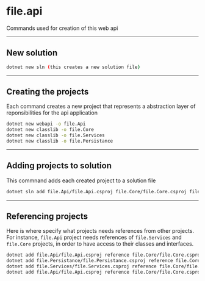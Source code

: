 # file.api

Commands used for creation of this web api

-----------------------------
## New solution

```bash
dotnet new sln (this creates a new solution file)
```
-----------------------------
## Creating the projects

Each command creates a new project that represents a abstraction layer of reponsibilities
for the api application

```bash
dotnet new webapi -o file.Api
dotnet new classlib -o file.Core
dotnet new classlib -o file.Services
dotnet new classlib -o file.Persistance
```

-----------------------------
## Adding projects to solution

This commnand adds each created project to a solution file

```bash
dotnet sln add file.Api/file.Api.csproj file.Core/file.Core.csproj file.Services/file.Services.csproj file.Persistance/file.Persistance.csproj
```

------------------------------
## Referencing projects

Here is where specify what projects needs references from other projects. For instance, `file.Api` project needs references of `file.Services` and `file.Core` projects, in order to have access to their classes and interfaces.

```bash
dotnet add file.Api/file.Api.csproj reference file.Core/file.Core.csproj file.Services/file.Services.csproj
dotnet add file.Persistance/file.Persistance.csproj reference file.Core/file.Core.csproj
dotnet add file.Services/file.Services.csproj reference file.Core/file.Core.csproj
dotnet add file.Api/file.Api.csproj reference file.Core/file.Core.csproj file.Services/file.Services.csproj file.Persistance/file.Persistance.csproj
```
